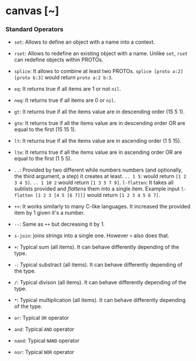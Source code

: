 # canvas [~]

### Standard Operators

- `set`: Allows to define an object with a name into a context.
- `rset`: Allows to redefine an existing object with a name. Unlike `set`, `rset` can redefine objects within PROTOs.
- `splice`: It allows to combine at least two PROTOs. `splice [proto a:2] [proto b:3]` would return `proto a:2 b:3`.
- `eq`: It returns true if all items are 1 or not `nil`.
- `neq`: It returns true if all items are 0 or `nil`.
- `gt`: It returns true if all the items value are in descending order (15 5 1).
- `gte`: It returns true if all the items value are in descending order OR are equal to the first (15 15 1).
- `lt`: It returns true if all the items value are in ascending order (1 5 15).
- `lte`: It returns true if all the items value are in ascending order OR are equal to the first (1 5 5).
- `..`: Provided by two different while numbers numbers (and optionally, the third argument, a step) it creates at least. `.. 1 5`: would return `[1 2 3 4 5]`. `.. 1 10 2` would return `[1 3 5 7 9]`.
`l-flatten`: It takes all sublists provided and _flattens_ them into a single item. Example input `l-flatten [1 2 3 [4 5 [6 7]]]` would return `[1 2 3 4 5 6 7]`.
- `++`: It works similarly to many C-like languages. It increased the provided item by 1 given it's a number.
- `--`: Same as `++` but decreasing it by 1.
- `s-join`: joins strings into a single one. However `+` also does that.

- `+`: Typical sum (all items). It can behave differently depending of the type.
- `-`: Typical substract (all items). It can behave differently depending of the type.
- `/`: Typical divison (all items). It can behave differently depending of the type.
- `*`: Typical multiplication (all items). It can behave differently depending of the type.
- `or`: Typical `OR` operator
- `and`: Typical `AND` operator
- `nand`: Typical `NAND` operator
- `nor`: Typical `NOR` operator